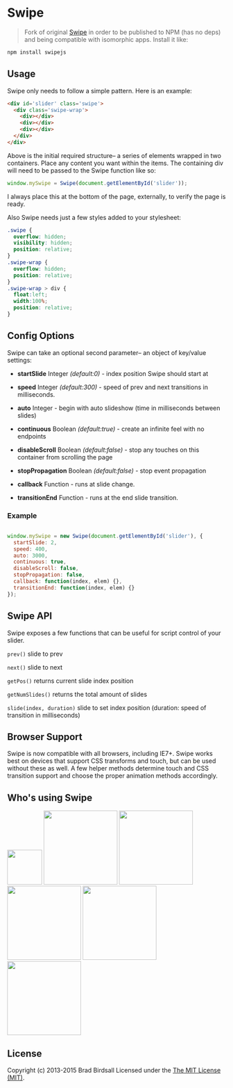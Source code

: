 # Swipe

> Fork of original [Swipe](https://github.com/thebird/Swipe) in order to be published to NPM (has no deps) and being compatible with isomorphic apps. Install it like:

```bash
npm install swipejs
```

## Usage

Swipe only needs to follow a simple pattern. Here is an example:

``` html
<div id='slider' class='swipe'>
  <div class='swipe-wrap'>
    <div></div>
    <div></div>
    <div></div>
  </div>
</div>
```

Above is the initial required structure– a series of elements wrapped in two containers. Place any content you want within the items. The containing div will need to be passed to the Swipe function like so:

``` js
window.mySwipe = Swipe(document.getElementById('slider'));
```

I always place this at the bottom of the page, externally, to verify the page is ready.

Also Swipe needs just a few styles added to your stylesheet:

``` css
.swipe {
  overflow: hidden;
  visibility: hidden;
  position: relative;
}
.swipe-wrap {
  overflow: hidden;
  position: relative;
}
.swipe-wrap > div {
  float:left;
  width:100%;
  position: relative;
}
```

## Config Options

Swipe can take an optional second parameter– an object of key/value settings:

- **startSlide** Integer *(default:0)* - index position Swipe should start at

-	**speed** Integer *(default:300)* - speed of prev and next transitions in milliseconds.

- **auto** Integer - begin with auto slideshow (time in milliseconds between slides)

- **continuous** Boolean *(default:true)* - create an infinite feel with no endpoints

- **disableScroll** Boolean *(default:false)* - stop any touches on this container from scrolling the page

- **stopPropagation** Boolean *(default:false)* - stop event propagation
 
-	**callback** Function - runs at slide change.

- **transitionEnd** Function - runs at the end slide transition.

### Example

``` js

window.mySwipe = new Swipe(document.getElementById('slider'), {
  startSlide: 2,
  speed: 400,
  auto: 3000,
  continuous: true,
  disableScroll: false,
  stopPropagation: false,
  callback: function(index, elem) {},
  transitionEnd: function(index, elem) {}
});

```

## Swipe API

Swipe exposes a few functions that can be useful for script control of your slider.

`prev()` slide to prev

`next()` slide to next

`getPos()` returns current slide index position

`getNumSlides()` returns the total amount of slides

`slide(index, duration)` slide to set index position (duration: speed of transition in milliseconds)

## Browser Support

Swipe is now compatible with all browsers, including IE7+. Swipe works best on devices that support CSS transforms and touch, but can be used without these as well. A few helper methods determine touch and CSS transition support and choose the proper animation methods accordingly.

## Who's using Swipe

<img src='https://raw.githubusercontent.com/voronianski/Swipe/master/assets/cnn.png' width='80'>
<img src='https://raw.githubusercontent.com/voronianski/Swipe/master/assets/airbnb.png' width='170'>
<img src='https://raw.githubusercontent.com/voronianski/Swipe/master/assets/nhl.png' width='170'>
<img src='https://raw.githubusercontent.com/voronianski/Swipe/master/assets/htc.png' width='170'>
<img src='https://raw.githubusercontent.com/voronianski/Swipe/master/assets/thinkgeek.png' width='170'>
<img src='https://raw.githubusercontent.com/voronianski/Swipe/master/assets/snapguide.png' width='170'>

## License

Copyright (c) 2013-2015 Brad Birdsall Licensed under the [The MIT License (MIT)](http://opensource.org/licenses/MIT).
